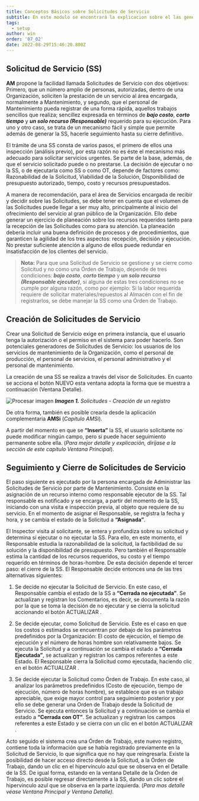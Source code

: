 ```yaml
---
title: Conceptos Básicos sobre Solicitudes de Servicio
subtitle: En este modulo se encontrará la explicacion sobre el las generalidades y momentos de la Solicitud de Servicio.
tags:
  - setup
author: win
order: '07_02'
date: 2022-08-29T15:46:20.800Z
---
```


## Solicitud de Servicio (SS)


**AM** propone la facilidad llamada Solicitudes de Servicio con dos objetivos: Primero, que un número amplio de personas, autorizadas, dentro de una Organización, soliciten la prestación de un servicio al área encargada, normalmente a Mantenimiento, y segundo, que el personal de Mantenimiento pueda registrar de una forma rápida, aquellos trabajos sencillos que realiza; sencillez expresada en términos de ***bajo costo***, ***corto tiempo*** y ***un solo recurso (Responsable)*** requerido para su ejecución. Para uno y otro caso, se trata de un mecanismo fácil y simple que permite además de generar la SS, hacerle seguimiento hasta su cierre definitivo.


El trámite de una SS consta de varios pasos, el primero de ellos una inspección (análisis previo), por esta razón no es éste el mecanismo más adecuado para solicitar servicios urgentes. Se parte de la base, además, de que el servicio solicitado puede o no prestarse. La decisión de ejecutar o no la SS, o de ejecutarla como SS o como OT, depende de factores como: Razonabilidad de la Solicitud, Viabilidad de la Solución, Disponibilidad de presupuesto autorizado, tiempo, costo y recursos presupuestados.


A manera de recomendación, para el área de Servicios encargada de recibir y decidir sobre las Solicitudes, se debe tener en cuenta que el volumen de las Solicitudes puede llegar a ser muy alto, principalmente al inicio del ofrecimiento del servicio al gran público de la Organización. Ello debe generar un ejercicio de planeación sobre los recursos requeridos tanto para la recepción de las Solicitudes como para su atención. La planeación debería incluir una buena definición de procesos y de procedimientos, que garanticen la agilidad de los tres aspectos: recepción, decisión y ejecución. No prestar suficiente atención a alguno de ellos puede redundar en insatisfacción de los clientes del servicio.

>**Nota:** Para que una Solicitud de Servicio se gestione y se cierre como Solicitud y no como una Órden de Trabajo, depende de tres condiciones: ***bajo costo***, ***corto tiempo*** y ***un solo recurso (Responsable ejecutor)***, si alguna de estas tres condiciones no se cumple por alguna razón, como por ejemplo: Si la labor requerida requiere de solicitar materiales/repuestos al Almacén con el fin de registrarlos, se debe manejar la SS como una Órden de Trabajo.

## Creación de Solicitudes de Servicio

Crear una Solicitud de Servicio exige en primera instancia, que el  usuario tenga la autorización  o el permiso en el sistema para poder hacerlo. Son  potenciales generadores  de Solicitudes de Servicio: los usuarios de los servicios de mantenimiento  de la Organización, como  el  personal  de  producción,  el  personal  de  servicios,  el  personal administrativo y el personal de mantenimiento.

La creación de una SS se realiza a través del visor de Solicitudes. En cuanto se acciona el botón <a class="btn white">NUEVO</a> esta ventana adopta  la  forma  que  se  muestra  a  continuación (Ventana Detalle).


![Procesar imagen](../../assets/images/cap07/chp07_img01.png)
***Imagen 1.** Solicitudes - Creación de un registro*


De otra forma, también es posible crearla desde la aplicación complementaria **AMSi** (_Capítulo AMSi_). 

A partir del momento en que se **“Inserta”** la SS, el usuario solicitante no puede modificar ningún campo, pero si puede hacer seguimiento permanente sobre ella. (_Para mejor detalle y explicación, diríjase a la sección de este capítulo Ventana Principal_).



## Seguimiento y Cierre de Solicitudes de Servicio

El paso siguiente es ejecutado por la persona encargada de Administrar las Solicitudes de Servicio por parte de Mantenimiento. Consiste en la asignación de un recurso  interno como responsable  ejecutor de la SS. Tal responsable es notificado y se  encarga, a  partir del momento de la SS, iniciando con una visita e inspección previa, al objeto que requiere de su servicio. En el momento de asignar el Responsable, se registra la fecha y hora, y se cambia el estado de la Solicitud a  **“Asignada”**. 

El Inspector visita al solicitante, se entera y profundiza sobre su solicitud y  determina  sí ejecutar o no ejecutar la SS. Para ello, en este momento, el  Responsable estudia la razonabilidad  de  la  solicitud,  la  factibilidad  de   su   solución  y  la  disponibilidad  de presupuesto. Pero también el Responsable estima la cantidad de los recursos requeridos, su costo y el tiempo requerido en términos de horas-hombre. De esta decisión depende el tercer  paso: el  cierre  de  la  SS.  El  Responsable  decide  entonces  una  de  las  tres alternativas siguientes:

1.  Se decide no ejecutar la Solicitud de Servicio. En este caso, el Responsable cambia el estado de la SS a **“Cerrada no ejecutada”**. Se actualizan y registran los Comentarios, es decir, se documenta la razón por la que se toma la decisión de no ejecutar y se cierra la solicitud accionando el  botón <a class="btn blue">ACTUALIZAR <span class="mdi mdi-pencil"></span></a>. 


2.  Se decide ejecutar, como Solicitud de Servicio. Este es el caso en que los costos o estimados  se  encuentran  por  debajo  de  los  parámetros   predefinidos  por  la Organización: El costo de ejecución, el tiempo de ejecución y el número de horas hombre son relativamente bajos.  Se ejecuta la Solicitud y a continuación se cambia el estado a **“Cerrada Ejecutada”**, se actualizan y registran los campos referentes a este Estado. El Responsable cierra la Solicitud como ejecutada, haciendo clic en el botón <a class="btn blue">ACTUALIZAR <span class="mdi mdi-pencil"></span></a>.


3. Se decide ejecutar la Solicitud como Órden de Trabajo. En este caso, al  analizar los  parámetros predefinidos (Costo de ejecución, tiempo de ejecución, número de horas hombre), se establece que es un trabajo apreciable, que exige mayor control para seguimiento posterior y por ello se debe generar una Orden de Trabajo desde la Solicitud de Servicio. Se ejecuta entonces la Solicitud y a continuación se cambia el estado a **“Cerrada con OT”**. Se actualizan y registran los campos referentes a este Estado y se cierra con un clic en el botón <a class="btn blue">ACTUALIZAR<span class="mdi mdi-pencil"></span></a>
. 

Acto seguido el sistema crea una Órden de Trabajo, este nuevo registro, contiene toda la información que se había registrado previamente en la Solicitud de Servicio, lo que significa que no hay que  reingresarla. Existe la posibilidad de hacer acceso directo desde la Solicitud, a la  Órden de Trabajo, dando un  clic en  el  hipervínculo azul que se observa en el Detalle de la SS. De igual forma, estando en la ventana Detalle de la Órden de Trabajo, es posible regresar directamente a la SS, dando un clic sobre el hipervínculo azul que se observa en la parte izquierda. (_Para mas detalle véase Ventana Principal y Ventana Detalle)._

